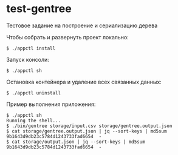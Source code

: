 # test-gentree
Тестовое задание на построение и сериализацию дерева

Чтобы собрать и развернуть проект локально:
```shell
$ ./appctl install
```

Запуск консоли:
```shell
$ ./appctl sh
```

Остановка контейнера и удаление всех связанных данных:
```shell
$ ./appctl uninstall
```

Пример выполнения приложения:
```shell
$ ./appctl sh
Running the shell...
$ ./bin/gentree storage/input.csv storage/gentree.output.json
$ cat storage/gentree.output.json | jq --sort-keys | md5sum
9b1643d9db23c5784d1243733fad6654  -
$ cat storage/output.json | jq --sort-keys | md5sum
9b1643d9db23c5784d1243733fad6654  -
```
